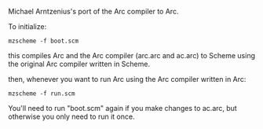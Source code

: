 Michael Arntzenius's port of the Arc compiler to Arc.

To initialize:

    mzscheme -f boot.scm

this compiles Arc and the Arc compiler (arc.arc and ac.arc) to Scheme using the original Arc compiler written in Scheme.

then, whenever you want to run Arc using the Arc compiler written in Arc:

    mzscheme -f run.scm

You'll need to run "boot.scm" again if you make changes to ac.arc, but otherwise you only need to run it once.
